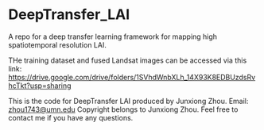 # DeepTransfer_LAI
A repo for a deep transfer learning framework for mapping high spatiotemporal resolution LAI.

THe training dataset and fused Landsat images can be accessed via this link:
https://drive.google.com/drive/folders/1SVhdWnbXLh_14X93K8EDBUzdsRvhcTkt?usp=sharing

This is the code for DeepTransfer LAI produced by Junxiong Zhou. Email: zhou1743@umn.edu Copyright belongs to Junxiong Zhou.
Feel free to contact me if you have any questions.
